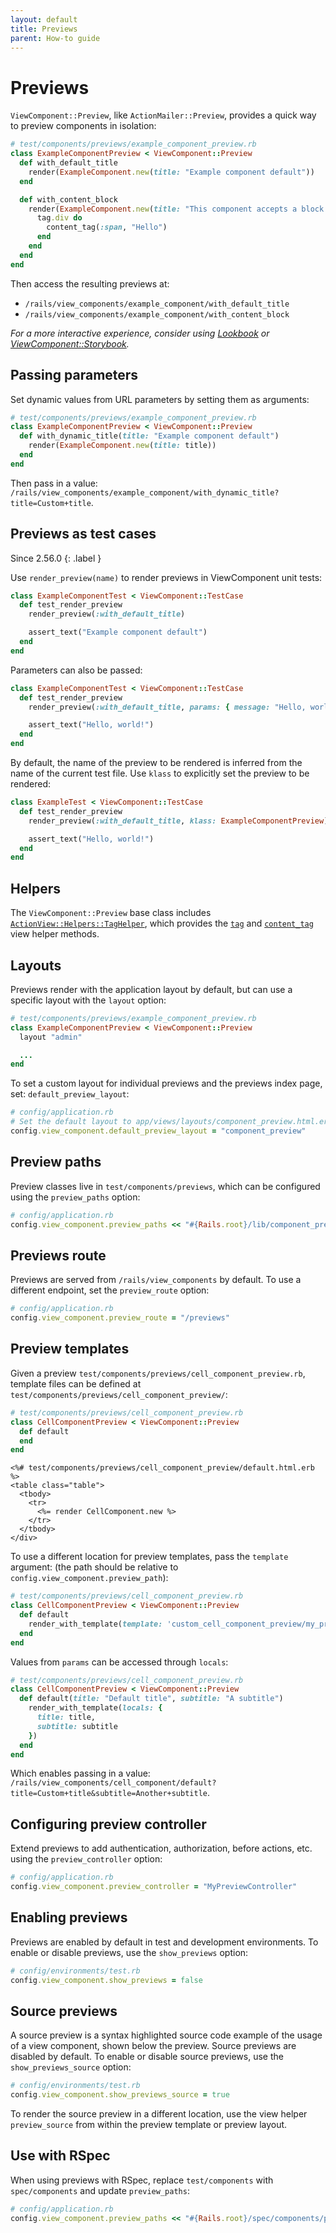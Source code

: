 ```yaml
---
layout: default
title: Previews
parent: How-to guide
---
```


# Previews

`ViewComponent::Preview`, like `ActionMailer::Preview`, provides a quick way to preview components in isolation:

```ruby
# test/components/previews/example_component_preview.rb
class ExampleComponentPreview < ViewComponent::Preview
  def with_default_title
    render(ExampleComponent.new(title: "Example component default"))
  end

  def with_content_block
    render(ExampleComponent.new(title: "This component accepts a block of content")) do
      tag.div do
        content_tag(:span, "Hello")
      end
    end
  end
end
```

Then access the resulting previews at:

* `/rails/view_components/example_component/with_default_title`
* `/rails/view_components/example_component/with_content_block`

_For a more interactive experience, consider using [Lookbook](https://github.com/allmarkedup/lookbook) or [ViewComponent::Storybook](https://github.com/jonspalmer/view_component_storybook)._

## Passing parameters

Set dynamic values from URL parameters by setting them as arguments:

```ruby
# test/components/previews/example_component_preview.rb
class ExampleComponentPreview < ViewComponent::Preview
  def with_dynamic_title(title: "Example component default")
    render(ExampleComponent.new(title: title))
  end
end
```

Then pass in a value: `/rails/view_components/example_component/with_dynamic_title?title=Custom+title`.

## Previews as test cases

Since 2.56.0
{: .label }

Use `render_preview(name)` to render previews in ViewComponent unit tests:

```ruby
class ExampleComponentTest < ViewComponent::TestCase
  def test_render_preview
    render_preview(:with_default_title)

    assert_text("Example component default")
  end
end
```

Parameters can also be passed:

```ruby
class ExampleComponentTest < ViewComponent::TestCase
  def test_render_preview
    render_preview(:with_default_title, params: { message: "Hello, world!" })

    assert_text("Hello, world!")
  end
end
```

By default, the name of the preview to be rendered is inferred from the name of the current test file. Use `klass` to explicitly set the preview to be rendered:

```ruby
class ExampleTest < ViewComponent::TestCase
  def test_render_preview
    render_preview(:with_default_title, klass: ExampleComponentPreview)

    assert_text("Hello, world!")
  end
end
```

## Helpers

The `ViewComponent::Preview` base class includes
[`ActionView::Helpers::TagHelper`](https://api.rubyonrails.org/classes/ActionView/Helpers/TagHelper.html), which provides the [`tag`](https://api.rubyonrails.org/classes/ActionView/Helpers/TagHelper.html#method-i-tag)
and [`content_tag`](https://api.rubyonrails.org/classes/ActionView/Helpers/TagHelper.html#method-i-content_tag) view helper methods.

## Layouts

Previews render with the application layout by default, but can use a specific layout with the `layout` option:

```ruby
# test/components/previews/example_component_preview.rb
class ExampleComponentPreview < ViewComponent::Preview
  layout "admin"

  ...
end
```

To set a custom layout for individual previews and the previews index page, set: `default_preview_layout`:

```ruby
# config/application.rb
# Set the default layout to app/views/layouts/component_preview.html.erb
config.view_component.default_preview_layout = "component_preview"
```

## Preview paths

Preview classes live in `test/components/previews`, which can be configured using the `preview_paths` option:

```ruby
# config/application.rb
config.view_component.preview_paths << "#{Rails.root}/lib/component_previews"
```

## Previews route

Previews are served from `/rails/view_components` by default. To use a different endpoint, set the `preview_route` option:

```ruby
# config/application.rb
config.view_component.preview_route = "/previews"
```

## Preview templates

Given a preview `test/components/previews/cell_component_preview.rb`, template files can be defined at `test/components/previews/cell_component_preview/`:

```ruby
# test/components/previews/cell_component_preview.rb
class CellComponentPreview < ViewComponent::Preview
  def default
  end
end
```

```erb
<%# test/components/previews/cell_component_preview/default.html.erb %>
<table class="table">
  <tbody>
    <tr>
      <%= render CellComponent.new %>
    </tr>
  </tbody>
</div>
```

To use a different location for preview templates, pass the `template` argument:
(the path should be relative to `config.view_component.preview_path`):

```ruby
# test/components/previews/cell_component_preview.rb
class CellComponentPreview < ViewComponent::Preview
  def default
    render_with_template(template: 'custom_cell_component_preview/my_preview_template')
  end
end
```

Values from `params` can be accessed through `locals`:

```ruby
# test/components/previews/cell_component_preview.rb
class CellComponentPreview < ViewComponent::Preview
  def default(title: "Default title", subtitle: "A subtitle")
    render_with_template(locals: {
      title: title,
      subtitle: subtitle
    })
  end
end
```

Which enables passing in a value: `/rails/view_components/cell_component/default?title=Custom+title&subtitle=Another+subtitle`.

## Configuring preview controller

Extend previews to add authentication, authorization, before actions, etc. using the `preview_controller` option:

```ruby
# config/application.rb
config.view_component.preview_controller = "MyPreviewController"
```

## Enabling previews

Previews are enabled by default in test and development environments. To enable or disable previews, use the `show_previews` option:

```ruby
# config/environments/test.rb
config.view_component.show_previews = false
```

## Source previews

A source preview is a syntax highlighted source code example of the usage of a view component, shown below the preview.
Source previews are disabled by default. To enable or disable source previews, use the `show_previews_source` option:

```ruby
# config/environments/test.rb
config.view_component.show_previews_source = true
```

To render the source preview in a different location, use the view helper `preview_source` from within the preview template or preview layout.

## Use with RSpec

When using previews with RSpec,  replace `test/components` with `spec/components` and update `preview_paths`:

```ruby
# config/application.rb
config.view_component.preview_paths << "#{Rails.root}/spec/components/previews"
```
